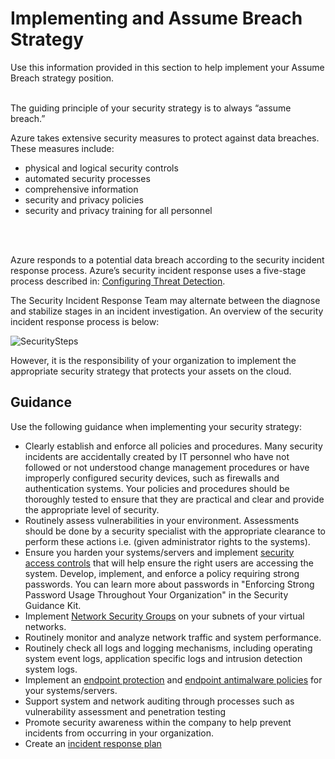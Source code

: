 # Implementing and Assume Breach Strategy
Use this information provided in this section to help implement your Assume Breach strategy position. 
<br />
<br />

The guiding principle of your security strategy is to always “assume breach.” 

Azure takes extensive security measures to protect against data breaches.  
These measures include:
- physical and logical security controls
- automated security processes
- comprehensive information 
- security and privacy policies
- security and privacy training for all personnel
<br />
<br />

Azure responds to a potential data breach according to the security incident response process. Azure’s security incident response uses a five-stage process described in: [Configuring Threat Detection](4.7-Configuring-Threat-Detection.md).

The Security Incident Response Team may alternate between the diagnose and stabilize stages in an incident investigation. An overview of the security incident response process is below:

![SecuritySteps](https://github.com/alvarovitta/Azure-Security/blob/master/images/SecuritySteps.PNG)

However, it is the responsibility of your organization to implement the appropriate security strategy that protects your assets on the cloud.

## Guidance

Use the following guidance when implementing your security strategy:

- Clearly establish and enforce all policies and procedures. Many security incidents are accidentally created by IT personnel who have not followed or not understood change management procedures or have improperly configured security devices, such as firewalls and authentication systems. Your policies and procedures should be thoroughly tested to ensure that they are practical and clear and provide the appropriate level of security.
- Routinely assess vulnerabilities in your environment. Assessments should be done by a security specialist with the appropriate clearance to perform these actions i.e. (given administrator rights to the systems).
- Ensure you harden your systems/servers and implement [security access controls](https://docs.microsoft.com/en-us/azure/security/azure-security-identity-management-best-practices) that will help ensure the right users are accessing the system.
Develop, implement, and enforce a policy requiring strong passwords. You can learn more about passwords in "Enforcing Strong Password Usage Throughout Your Organization" in the Security Guidance Kit.
- Implement [Network Security Groups](https://docs.microsoft.com/en-us/azure/virtual-network/virtual-networks-create-nsg-arm-pportal) on your subnets of your virtual networks. 
- Routinely monitor and analyze network traffic and system performance.
- Routinely check all logs and logging mechanisms, including operating system event logs, application specific logs and intrusion detection system logs. 
- Implement an [endpoint protection](https://docs.microsoft.com/en-us/sccm/protect/deploy-use/endpoint-protection) and [endpoint antimalware policies](https://docs.microsoft.com/en-us/sccm/protect/deploy-use/endpoint-antimalware-policies) for your systems/servers. 
- Support system and network auditing through processes such as vulnerability assessment and penetration testing
- Promote security awareness within the company to help prevent incidents from occurring in your organization.
- Create an [incident response plan](4.6-Incident-Response-Management.md)  
